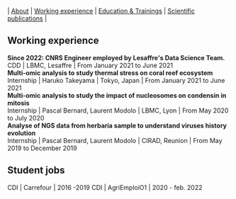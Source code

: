 |  [About](./) | [Working experience](./work-exp.md) | [Education & Trainings](./education.html) | [Scientific publications](./scientific-publications.html) | 


## Working experience

**Since 2022: CNRS Engineer employed by Lesaffre's Data Science Team.** <br>
CDD | LBMC, Lesaffre | From January 2021 to June 2021
<br>
**Multi-omic analysis to study thermal stress on coral reef ecosystem** <br>
Internship | Haruko Takeyama | Tokyo, Japan | From January 2021 to June 2021
<br>
**Multi-omic analysis to study the impact of nucleosomes on condensin in mitosis** <br>
Internship |  Pascal Bernard, Laurent Modolo | LBMC, Lyon | From May 2020 to July 2020
<br>
**Analyse of NGS data from herbaria sample to understand viruses history evolution** <br>
Internship |  Pascal Bernard, Laurent Modolo | CIRAD, Reunion | From May 2019 to December 2019

## Student jobs

CDI | Carrefour | 2016 -2019 
CDI | AgriEmploiO1 | 2020 - feb. 2022
